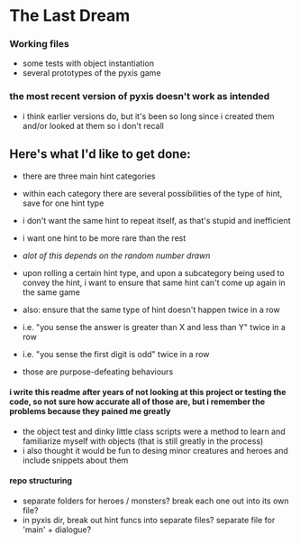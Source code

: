 # The Last Dream

### Working files
* some tests with object instantiation
* several prototypes of the pyxis game

### the most recent version of pyxis doesn't work as intended
* i think earlier versions do, but it's been so long since i created them and/or looked at them so i don't recall

## Here's what I'd like to get done:
* there are three main hint categories
* within each category there are several possibilities of the type of hint, save for one hint type
* i don't want the same hint to repeat itself, as that's stupid and inefficient
* i want one hint to be more rare than the rest
* _alot of this depends on the random number drawn_
* upon rolling a certain hint type, and upon a subcategory being used to convey the hint, i want to ensure that same hint can't come up again in the same game
* also: ensure that the same type of hint doesn't happen twice in a row

 * i.e. "you sense the answer is greater than X and less than Y" twice in a row
 * i.e. "you sense the first digit is odd" twice in a row

* those are purpose-defeating behaviours

#### i write this readme after years of not looking at this project or testing the code, so not sure how accurate all of those are, but i remember the problems because they pained me greatly
* the object test and dinky little class scripts were a method to learn and familiarize myself with objects (that is still greatly in the process)
* i also thought it would be fun to desing minor creatures and heroes and include snippets about them

#### repo structuring
* separate folders for heroes / monsters? break each one out into its own file?
* in pyxis dir, break out hint funcs into separate files? separate file for 'main' + dialogue?
